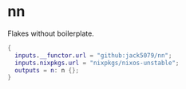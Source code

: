 # nn

Flakes without boilerplate.

```nix
{
  inputs.__functor.url = "github:jack5079/nn";
  inputs.nixpkgs.url = "nixpkgs/nixos-unstable";
  outputs = n: n {};
}
```
